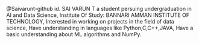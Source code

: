 @Saivarunt-github id.
SAI VARUN T a student persuing undergraduation in AI and Data Science,
Institute Of Study: BANNARI AMMAN INSTITUTE OF TECHNOLOGY,
Interested in working on projects in the field of data science,
Have understanding in languages like Python,C,C++,JAVA,
Have a basic understanding about ML algorithms and NumPy.
